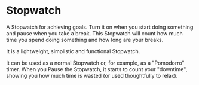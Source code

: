 # Stopwatch
A Stopwatch for achieving goals. Turn it on when you start doing something and pause when you take a break. This Stopwatch will count how much time you spend doing something and how long are your breaks.

It is a lightweight, simplistic and functional Stopwatch.

It can be used as a normal Stopwatch or, for example, as a "Pomodorro" timer. When you Pause the Stopwatch, it starts to count your "downtime", showing you how much time is wasted (or used thoughtfully to relax).

